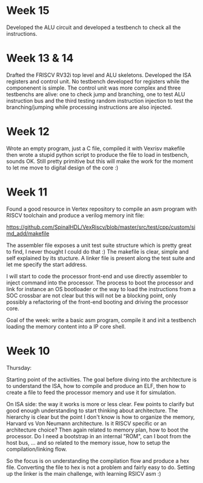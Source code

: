 # Week 15

Developed the ALU circuit and developed a testbench to check all the
instructions.

# Week 13 & 14

Drafted the FRISCV RV32i top level and ALU skeletons. Developed the ISA 
registers and control unit. No testbench developed for registers while the
componenent is simple. The control unit was more complex and three testbenchs
are alive: one to check jump and branching, one to test ALU instruction bus and
the third testing random instruction injection to test the branching/jumping
while processing instructions are also injected.

# Week 12

Wrote an empty program, just a C file, compiled it with Vexrisv makefile
then wrote a stupid python script to produce the file to load in testbench,
sounds OK. Still pretty primitive but this will make the work for the moment
to let me move to digital design of the core :)


# Week 11

Found a good resource in Vertex repository to compile an asm program with
RISCV toolchain and produce a verilog memory init file:

https://github.com/SpinalHDL/VexRiscv/blob/master/src/test/cpp/custom/simd_add/makefile

The assembler file exposes a unit test suite structure which is pretty 
great to find, I never thought I could do that :) The makefile is clear, simple
and self explained by its stucture. A linker file is present along the test
suite and let me specify the start address.

I will start to code the processor front-end and use directly assembler to 
inject command into the processor. The process to boot the processor and link
for instance an OS bootloader or the way to load the instructions from a
SOC crossbar are not clear but this will not be a blocking point, only possibly
a refactoring of the front-end booting and driving the processor core.

Goal of the week: write a basic asm program, compile it and init a testbench
loading the memory content into a IP core shell.

# Week 10

Thursday:

Starting point of the activities. The goal before diving into the architecture
is to understand the ISA, how to compile and produce an ELF, then how to create
a file to feed the processor memory and use it for simulation.

On ISA side: the way it works is more or less clear. Few points to clarify but
good enough understanding to start thinking about architecture. The hierarchy
is clear but the point I don't know is how to organize the memory, Harvard vs
Von Neumann architecture. Is it RISCV specific or an architecture choice?
Then again related to memory plan, how to boot the processor. Do I need a
bootstrap in an internal "ROM", can I boot from the host bus, ... and so 
related to the memory issue, how to setup the compilation/linking flow.

So the focus is on understanding the compilation flow and produce a hex file.
Converting the file to hex is not a problem and fairly easy to do. Setting up 
the linker is the main challenge, with learning RSICV asm :)
